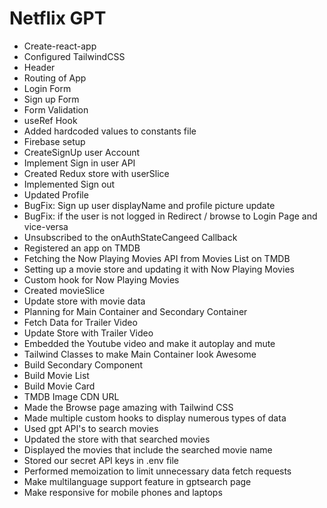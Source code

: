 # Netflix GPT
- Create-react-app
- Configured TailwindCSS
- Header
- Routing of App
- Login Form
- Sign up Form
- Form Validation
- useRef Hook
- Added hardcoded values to constants file
- Firebase setup
- CreateSignUp user Account
- Implement Sign in user API
- Created Redux store with userSlice
- Implemented Sign out
- Updated Profile
- BugFix: Sign up user displayName and profile picture update
- BugFix: if the user is not logged in Redirect / browse to Login Page and vice-versa 
- Unsubscribed to the onAuthStateCangeed Callback
- Registered an app on TMDB 
- Fetching the Now Playing Movies API from Movies List on TMDB
- Setting up a movie store and updating it with Now Playing Movies
- Custom hook for Now Playing Movies
- Created movieSlice
- Update store with movie data
- Planning for Main Container and Secondary Container
- Fetch Data for Trailer Video
- Update Store with Trailer Video
- Embedded the Youtube video and make it autoplay and mute
- Tailwind Classes to make Main Container look Awesome
- Build Secondary Component
- Build Movie List
- Build Movie Card
- TMDB Image CDN URL
- Made the Browse page amazing with Tailwind CSS
- Made multiple custom hooks to display numerous types of data
- Used gpt API's to search movies
- Updated the store with that searched movies
- Displayed the movies that include the searched movie name
- Stored our secret API keys in .env file
- Performed memoization to limit unnecessary data fetch requests
- Make multilanguage support feature in gptsearch page
- Make responsive for mobile phones and laptops 

